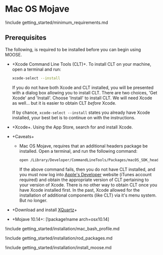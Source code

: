 # Mac OS Mojave

!include getting_started/minimum_requirements.md

## Prerequisites

The following, is required to be installed before you can begin using MOOSE.

- +Xcode Command Line Tools (CLT)+. To install CLT on your machine, open a terminal and run:

  ```bash
  xcode-select --install
  ```

  If you do not have both Xcode and CLT installed, you will be presented with a dialog box allowing you to install CLT. There are two choices, 'Get Xcode' and 'Install'. Choose 'Install' to install CLT. We will need Xcode as well... but it is easier to obtain CLT *before* Xcode.

  If by chance, `xcode-select --install` states you already have Xcode installed, your best bet is to continue on with the instructions.

- +Xcode+. Using the App Store, search for and install Xcode.

- +Caveats+

  - Mac OS Mojave, requires that an additional headers package be installed. Open a terminal, and run the following command:

    ```bash
    open /Library/Developer/CommandLineTools/Packages/macOS_SDK_headers_for_macOS_10.14.pkg
    ```

    If the above command fails, then you do not have CLT installed, and you must now log into [Apple's Developer](https://developer.apple.com/downloads/more) website (iTunes account required) and obtain the appropriate version of CLT pertaining to your version of Xcode. There is no other way to obtain CLT once you have Xcode installed first. In the past, Xcode allowed for the installation of additional components (like CLT) via it's menu system. But no longer.

- +Download and install [XQuartz](https://www.xquartz.org/)+

- +Mojave 10.14+: [!package!name arch=osx10.14]

!include getting_started/installation/mac_bash_profile.md

!include getting_started/installation/rod_packages.md

!include getting_started/installation/install_moose.md
